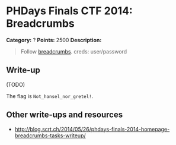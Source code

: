# PHDays Finals CTF 2014: Breadcrumbs

**Category:** ?
**Points:** 2500
**Description:**

> Follow [breadcrumbs](http://ctfarchive.phdays.com/phd4finals/breadcrumbs%20%282500%29/breadcrumbs.ova.blablabla123). creds: user/password

## Write-up

(TODO)

The flag is `Not_hansel_nor_gretel!`.

## Other write-ups and resources

* <http://blog.scrt.ch/2014/05/26/phdays-finals-2014-homepage-breadcrumbs-tasks-writeup/>
